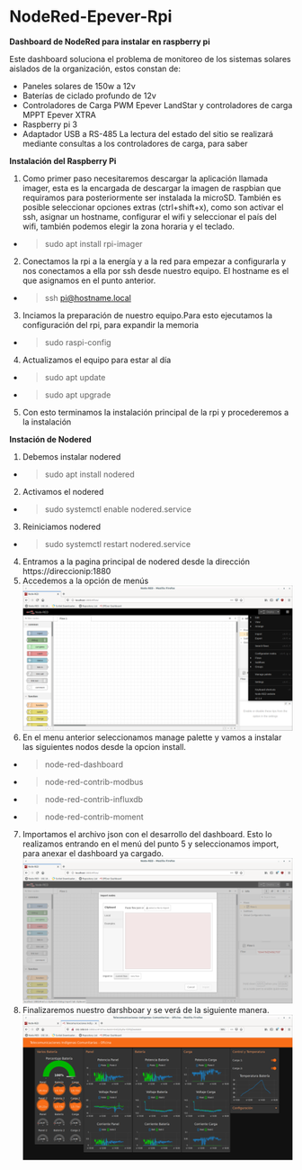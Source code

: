 # NodeRed-Epever-Rpi
**Dashboard de NodeRed para instalar en raspberry pi**

Este dashboard soluciona el problema de monitoreo de los sistemas solares aislados de la organización, estos constan de: 
  - Paneles solares de 150w a 12v
  - Baterías de ciclado profundo de 12v
  - Controladores de Carga PWM Epever LandStar y controladores de carga MPPT Epever XTRA
  - Raspberry pi 3
  - Adaptador USB a RS-485
La lectura del estado del sitio se realizará mediante consultas a los controladores de carga, para saber

**Instalación del Raspberry Pi**
1. Como primer paso necesitaremos descargar la aplicación llamada imager, esta es la encargada de descargar la imagen de raspbian que requiramos para posteriormente ser instalada la microSD.
   También es posible seleccionar opciones extras (ctrl+shift+x), como son activar el ssh, asignar un hostname, configurar el wifi y seleccionar el país del wifi, también podemos elegir la zona horaria y el teclado.
  - > sudo apt install rpi-imager
2. Conectamos la rpi a la energía y a la red para empezar a configurarla y nos conectamos a ella por ssh desde nuestro equipo. El hostname es el que asignamos en el punto anterior.
  - > ssh pi@hostname.local
3. Inciamos la preparación de nuestro equipo.Para esto ejecutamos la configuración del rpi, para expandir la memoria
  - > sudo raspi-config
4. Actualizamos el equipo para estar al día
  - > sudo apt update
  - > sudo apt upgrade
5. Con esto terminamos la instalación principal de la rpi y procederemos a la instalación  

**Instación de Nodered**
1. Debemos instalar nodered
  - > sudo apt install nodered
2. Activamos el nodered
  - > sudo systemctl enable nodered.service
3. Reiniciamos nodered
  - > sudo systemctl restart nodered.service
4. Entramos a la pagina principal de nodered desde la dirección https://direccionip:1880 
5. Accedemos a la opción de menús
![This is an image](https://github.com/inFERk/NodeRed-Epever-Rpi/blob/main/images/menu-importar-nodered.png)
6. En el menu anterior seleccionamos manage palette y vamos a instalar las siguientes nodos desde la opcion install.
  - > node-red-dashboard
  - > node-red-contrib-modbus
  - > node-red-contrib-influxdb
  - > node-red-contrib-moment
7. Importamos el archivo json con el desarrollo del dashboard. Esto lo realizamos entrando en el menú del punto 5 y seleccionamos import, para anexar el dashboard ya cargado.
![This is an image](https://github.com/inFERk/NodeRed-Epever-Rpi/blob/main/images/importar-json.png)
9. Finalizaremos nuestro darshboar y se verá de la siguiente manera.
![This is an image](https://github.com/inFERk/NodeRed-Epever-Rpi/blob/main/images/pantalla-nodered.png)
